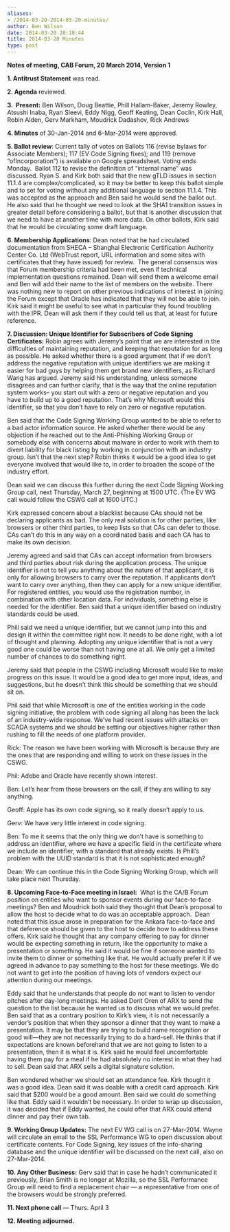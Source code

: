 ```yaml
---
aliases:
- /2014-03-20-2014-03-20-minutes/
author: Ben Wilson
date: 2014-03-20 20:18:44
title: 2014-03-20 Minutes
type: post
---
```


**Notes of meeting, CAB Forum, 20 March 2014, Version 1**

**1. Antitrust Statement** was read.

**2. Agenda** reviewed.

**3.  Present:** Ben Wilson, Doug Beattie, Phill Hallam-Baker, Jeremy Rowley, Atsushi Inaba, Ryan Sleevi, Eddy Nigg, Geoff Keating, Dean Coclin, Kirk Hall, Robin Alden, Gerv Markham, Moudrick Dadashov, Rick Andrews

**4. Minutes** of 30-Jan-2014 and 6-Mar-2014 were approved.

**5. Ballot review**: Current tally of votes on Ballots 116 (revise bylaws for Associate Members); 117 (EV Code Signing fixes); and 119 (remove “ofIncorporation”) is available on Google spreadsheet. Voting ends Monday.  Ballot 112 to revise the definition of “internal name” was discussed. Ryan S. and Kirk both said that the new gTLD issues in section 11.1.4 are complex/complicated, so it may be better to keep this ballot simple and to set for voting without any additional language to section 11.1.4. This was accepted as the approach and Ben said he would send the ballot out. He also said that he thought we need to look at the SHA1 transition issues in greater detail before considering a ballot, but that is another discussion that we need to have at another time with more data. On other ballots, Kirk said that he would be circulating some draft language.

**6. Membership Applications**: Dean noted that he had circulated documentation from SHECA – Shanghai Electronic Certification Authority Center Co. Ltd (WebTrust report, URL information and some sites with certificates that they have issued) for review.  The general consensus was that Forum membership criteria had been met, even if technical implementation questions remained. Dean will send them a welcome email and Ben will add their name to the list of members on the website. There was nothing new to report on other previous indications of interest in joining the Forum except that Oracle has indicated that they will not be able to join. Kirk said it might be useful to see what in particular they found troubling with the IPR. Dean will ask them if they could tell us that, at least for future reference.

**7. Discussion: Unique Identifier for Subscribers of Code Signing Certificates:** Robin agrees with Jeremy’s point that we are interested in the difficulties of maintaining reputation, and keeping that reputation for as long as possible. He asked whether there is a good argument that if we don’t address the negative reputation with unique identifiers we are making it easier for bad guys by helping them get brand new identifiers, as Richard Wang has argued. Jeremy said his understanding, unless someone disagrees and can further clarify, that is the way that the online reputation system works– you start out with a zero or negative reputation and you have to build up to a good reputation. That’s why Microsoft would this identifier, so that you don’t have to rely on zero or negative reputation.

Ben said that the Code Signing Working Group wanted to be able to refer to a bad actor information source. He asked whether there would be any objection if he reached out to the Anti-Phishing Working Group or somebody else with concerns about malware in order to work with them to divert liability for black listing by working in conjunction with an industry group. Isn’t that the next step? Robin thinks it would be a good idea to get everyone involved that would like to, in order to broaden the scope of the industry effort.

Dean said we can discuss this further during the next Code Signing Working Group call, next Thursday, March 27, beginning at 1500 UTC. (The EV WG call would follow the CSWG call at 1600 UTC.)

Kirk expressed concern about a blacklist because CAs should not be declaring applicants as bad. The only real solution is for other parties, like browsers or other third parties, to keep lists so that CAs can defer to those. CAs can’t do this in any way on a coordinated basis and each CA has to make its own decision.

Jeremy agreed and said that CAs can accept information from browsers and third parties about risk during the application process. The unique identifier is not to tell you anything about the nature of that applicant, it is only for allowing browsers to carry over the reputation. If applicants don’t want to carry over anything, then they can apply for a new unique identifier. For registered entities, you would use the registration number, in combination with other location data. For individuals, something else is needed for the identifier. Ben said that a unique identifier based on industry standards could be used.

Phill said we need a unique identifier, but we cannot jump into this and design it within the committee right now. It needs to be done right, with a lot of thought and planning. Adopting any unique identifier that is not a very good one could be worse than not having one at all. We only get a limited number of chances to do something right.

Jeremy said that people in the CSWG including Microsoft would like to make progress on this issue. It would be a good idea to get more input, ideas, and suggestions, but he doesn’t think this should be something that we should sit on.

Phil said that while Microsoft is one of the entities working in the code signing initiative, the problem with code signing all along has been the lack of an industry-wide response. We’ve had recent issues with attacks on SCADA systems and we should be setting our objectives higher rather than rushing to fill the needs of one platform provider.

Rick: The reason we have been working with Microsoft is because they are the ones that are responding and willing to work on these issues in the CSWG.

Phil: Adobe and Oracle have recently shown interest.

Ben: Let’s hear from those browsers on the call, if they are willing to say anything.

Geoff: Apple has its own code signing, so it really doesn’t apply to us.

Gerv: We have very little interest in code signing.

Ben: To me it seems that the only thing we don’t have is something to address an identifier, where we have a specific field in the certificate where we include an identifier, with a standard that already exists. Is Phill’s problem with the UUID standard is that it is not sophisticated enough?

Dean: We can continue this in the Code Signing Working Group, which will take place next Thursday.

**8. Upcoming Face-to-Face meeting in Israel:**  What is the CA/B Forum position on entities who want to sponsor events during our face-to-face meetings? Ben and Moudrick both said they thought that Dean’s proposal to allow the host to decide what to do was an acceptable approach.  Dean noted that this issue arose in preparation for the Ankara face-to-face and that deference should be given to the host to decide how to address these offers. Kirk said he thought that any company offering to pay for dinner would be expecting something in return, like the opportunity to make a presentation or something. He said it would be fine if someone wanted to invite them to dinner or something like that. He would actually prefer it if we agreed in advance to pay something to the host for these meetings. We do not want to get into the position of having lots of vendors expect our attention during our meetings.

Eddy said that he understands that people do not want to listen to vendor pitches after day-long meetings. He asked Dorit Oren of ARX to send the question to the list because he wanted us to discuss what we would prefer. Ben said that as a contrary position to Kirk’s view, it is not necessarily a vendor’s position that when they sponsor a dinner that they want to make a presentation. It may be that they are trying to build name recognition or good will—they are not necessarily trying to do a hard-sell. He thinks that if expectations are known beforehand that we are not going to listen to a presentation, then it is what it is. Kirk said he would feel uncomfortable having them pay for a meal if he had absolutely no interest in what they had to sell. Dean said that ARX sells a digital signature solution.

Ben wondered whether we should set an attendance fee. Kirk thought it was a good idea. Dean said it was doable with a credit card approach. Kirk said that $200 would be a good amount. Ben said we could do something like that. Eddy said it wouldn’t be necessary. In order to wrap up discussion, it was decided that if Eddy wanted, he could offer that ARX could attend dinner and pay their own tab.

**9. Working Group Updates:** The next EV WG call is on 27-Mar-2014. Wayne will circulate an email to the SSL Performance WG to open discussion about certificate contents. For Code Signing, key issues of the info-sharing database and the unique identifier will be discussed on the next call, also on 27-Mar-2014.

**10. Any Other Business:** Gerv said that in case he hadn’t communicated it previously, Brian Smith is no longer at Mozilla, so the SSL Performance Group will need to find a replacement chair — a representative from one of the browsers would be strongly preferred.

**11. Next phone call** — Thurs. April 3

**12. Meeting adjourned.**